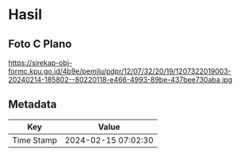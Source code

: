 # Hasil

## Foto C Plano

https://sirekap-obj-formc.kpu.go.id/4b9e/pemilu/pdpr/12/07/32/20/19/1207322019003-20240214-185802--80220118-e466-4993-89be-437bee730aba.jpg


## Metadata

| Key        | Value               |
| ---------- | ------------------- |
| Time Stamp | 2024-02-15 07:02:30 |



